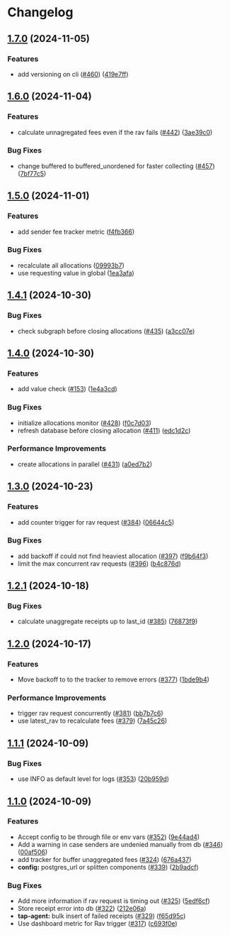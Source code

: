 # Changelog



## [1.7.0](https://github.com/graphprotocol/indexer-rs/compare/indexer-tap-agent-v1.6.0...indexer-tap-agent-v1.7.0) (2024-11-05)


### Features

* add versioning on cli ([#460](https://github.com/graphprotocol/indexer-rs/issues/460)) ([419e7ff](https://github.com/graphprotocol/indexer-rs/commit/419e7ff513fd11294c8523f5dae102a5cbf77f94))

## [1.6.0](https://github.com/graphprotocol/indexer-rs/compare/indexer-tap-agent-v1.5.0...indexer-tap-agent-v1.6.0) (2024-11-04)


### Features

* calculate unnagregated fees even if the rav fails ([#442](https://github.com/graphprotocol/indexer-rs/issues/442)) ([3ae39c0](https://github.com/graphprotocol/indexer-rs/commit/3ae39c0b91d9798a2260736358ee3ef45d6944b9))


### Bug Fixes

* change buffered to buffered_unordened for faster collecting ([#457](https://github.com/graphprotocol/indexer-rs/issues/457)) ([7bf77c5](https://github.com/graphprotocol/indexer-rs/commit/7bf77c574ba9316d647aad5877f91db45b142c43))

## [1.5.0](https://github.com/graphprotocol/indexer-rs/compare/indexer-tap-agent-v1.4.1...indexer-tap-agent-v1.5.0) (2024-11-01)


### Features

* add sender fee tracker metric ([f4fb366](https://github.com/graphprotocol/indexer-rs/commit/f4fb36610a438a8c9e1ee73da44c369f247843d1))


### Bug Fixes

* recalculate all allocations ([09993b7](https://github.com/graphprotocol/indexer-rs/commit/09993b748ded427f485b6979a5ce342299d84dba))
* use requesting value in global ([1ea3afa](https://github.com/graphprotocol/indexer-rs/commit/1ea3afae44800d467d27c8474612580f1ca2bee0))

## [1.4.1](https://github.com/graphprotocol/indexer-rs/compare/indexer-tap-agent-v1.4.0...indexer-tap-agent-v1.4.1) (2024-10-30)


### Bug Fixes

* check subgraph before closing allocations ([#435](https://github.com/graphprotocol/indexer-rs/issues/435)) ([a3cc07e](https://github.com/graphprotocol/indexer-rs/commit/a3cc07e72d2e6a8440788c96ff005ea566eac751))

## [1.4.0](https://github.com/graphprotocol/indexer-rs/compare/indexer-tap-agent-v1.3.0...indexer-tap-agent-v1.4.0) (2024-10-30)


### Features

* add value check ([#153](https://github.com/graphprotocol/indexer-rs/issues/153)) ([1e4a3cd](https://github.com/graphprotocol/indexer-rs/commit/1e4a3cdd8c18b5356e64285b8082d8abde20d6de))


### Bug Fixes

* initialize allocations monitor ([#428](https://github.com/graphprotocol/indexer-rs/issues/428)) ([f0c7d03](https://github.com/graphprotocol/indexer-rs/commit/f0c7d0367abf8a833f1824264780df50ad6a3c52))
* refresh database before closing allocation ([#411](https://github.com/graphprotocol/indexer-rs/issues/411)) ([edc1d2c](https://github.com/graphprotocol/indexer-rs/commit/edc1d2c733ca7a9ac57656066cf3f701ac76df4f))


### Performance Improvements

* create allocations in parallel ([#431](https://github.com/graphprotocol/indexer-rs/issues/431)) ([a0ed7b2](https://github.com/graphprotocol/indexer-rs/commit/a0ed7b25355c4655805b686f369f379799f64718))

## [1.3.0](https://github.com/graphprotocol/indexer-rs/compare/indexer-tap-agent-v1.2.1...indexer-tap-agent-v1.3.0) (2024-10-23)


### Features

* add counter trigger for rav request ([#384](https://github.com/graphprotocol/indexer-rs/issues/384)) ([06644c5](https://github.com/graphprotocol/indexer-rs/commit/06644c5ad934db816725fb5e95bed9ab3c98d536))


### Bug Fixes

* add backoff if could not find heaviest allocation ([#397](https://github.com/graphprotocol/indexer-rs/issues/397)) ([f9b64f3](https://github.com/graphprotocol/indexer-rs/commit/f9b64f39f5d57fd520d83cf4ded1f20d29a349db))
* limit the max concurrent rav requests ([#396](https://github.com/graphprotocol/indexer-rs/issues/396)) ([b4c876d](https://github.com/graphprotocol/indexer-rs/commit/b4c876d42432119b70b7c445155444ea1a9e3ba0))

## [1.2.1](https://github.com/graphprotocol/indexer-rs/compare/indexer-tap-agent-v1.2.0...indexer-tap-agent-v1.2.1) (2024-10-18)


### Bug Fixes

* calculate unaggregate receipts up to last_id ([#385](https://github.com/graphprotocol/indexer-rs/issues/385)) ([76873f9](https://github.com/graphprotocol/indexer-rs/commit/76873f95f35fe636759f47763cec27ddc6f23f31))

## [1.2.0](https://github.com/graphprotocol/indexer-rs/compare/indexer-tap-agent-v1.1.1...indexer-tap-agent-v1.2.0) (2024-10-17)


### Features

* Move backoff to to the tracker to remove errors ([#377](https://github.com/graphprotocol/indexer-rs/issues/377)) ([1bde9b4](https://github.com/graphprotocol/indexer-rs/commit/1bde9b4e660ecd175bff427fac06e04f3985a8f8))


### Performance Improvements

* trigger rav request concurrently ([#381](https://github.com/graphprotocol/indexer-rs/issues/381)) ([bb7b7c6](https://github.com/graphprotocol/indexer-rs/commit/bb7b7c678cdc20bab805c3eacfd4aedf99a868b5))
* use latest_rav to recalculate fees ([#379](https://github.com/graphprotocol/indexer-rs/issues/379)) ([7a45c26](https://github.com/graphprotocol/indexer-rs/commit/7a45c260c4d4961171bb67db938d446cbe5d891c))

## [1.1.1](https://github.com/graphprotocol/indexer-rs/compare/indexer-tap-agent-v1.1.0...indexer-tap-agent-v1.1.1) (2024-10-09)


### Bug Fixes

* use INFO as default level for logs ([#353](https://github.com/graphprotocol/indexer-rs/issues/353)) ([20b959d](https://github.com/graphprotocol/indexer-rs/commit/20b959d4d2095a0d9b545b8c25be7259ac387f12))

## [1.1.0](https://github.com/graphprotocol/indexer-rs/compare/indexer-tap-agent-v1.0.0...indexer-tap-agent-v1.1.0) (2024-10-09)


### Features

* Accept config to be through file or env vars ([#352](https://github.com/graphprotocol/indexer-rs/issues/352)) ([9e44ad4](https://github.com/graphprotocol/indexer-rs/commit/9e44ad4fd04477e07dba4776f4a2de8a338f0f61))
* Add a warning in case senders are undenied manually from db ([#346](https://github.com/graphprotocol/indexer-rs/issues/346)) ([00af506](https://github.com/graphprotocol/indexer-rs/commit/00af5068486c23d0aa4eddc59a18da0335955e8c))
* add tracker for buffer unaggregated fees ([#324](https://github.com/graphprotocol/indexer-rs/issues/324)) ([676a437](https://github.com/graphprotocol/indexer-rs/commit/676a4374e2f27b3a0225c6316360c4366776fdae))
* **config:** postgres_url or splitten components ([#339](https://github.com/graphprotocol/indexer-rs/issues/339)) ([2b9adcf](https://github.com/graphprotocol/indexer-rs/commit/2b9adcfa2cc3f4bc9024fb3604d0c85104a080d4))


### Bug Fixes

* Add more information if rav request is timing out ([#325](https://github.com/graphprotocol/indexer-rs/issues/325)) ([5edf6cf](https://github.com/graphprotocol/indexer-rs/commit/5edf6cfa31900fd3b99ff9a7e586501d7a6a281c))
* Store receipt error into db ([#322](https://github.com/graphprotocol/indexer-rs/issues/322)) ([212e06a](https://github.com/graphprotocol/indexer-rs/commit/212e06a606691dd47635d2b6643b706dd1f958e7))
* **tap-agent:** bulk insert of failed receipts ([#329](https://github.com/graphprotocol/indexer-rs/issues/329)) ([f65d95c](https://github.com/graphprotocol/indexer-rs/commit/f65d95c3122a87d6a06837efe5f46a53ab8f731f))
* Use dashboard metric for Rav trigger ([#317](https://github.com/graphprotocol/indexer-rs/issues/317)) ([c693f0e](https://github.com/graphprotocol/indexer-rs/commit/c693f0ebe36a0f5dce8f46fd974eef1a5924c3c6))
